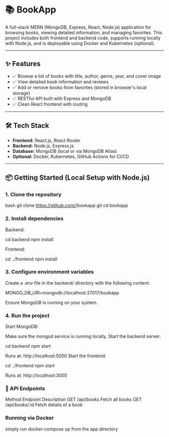 # 📚 BookApp

A full-stack MERN (MongoDB, Express, React, Node.js) application for browsing books, viewing detailed information, and managing favorites. This project includes both frontend and backend code, supports running locally with Node.js, and is deployable using Docker and Kubernetes (optional).

---

## ✨ Features

- ✅ Browse a list of books with title, author, genre, year, and cover image  
- ✅ View detailed book information and reviews  
- ✅ Add or remove books from favorites (stored in browser's local storage)  
- ✅ RESTful API built with Express and MongoDB  
- ✅ Clean React frontend with routing  

---

## 🛠️ Tech Stack

- **Frontend:** React.js, React Router  
- **Backend:** Node.js, Express.js  
- **Database:** MongoDB (local or via MongoDB Atlas)  
- **Optional:** Docker, Kubernetes, GitHub Actions for CI/CD  

---

## 📦 Getting Started (Local Setup with Node.js)

### 1. Clone the repository

bash
git clone https://github.com/<your-username>/bookapp.git
cd bookapp

### 2. Install dependencies
Backend:

cd backend
npm install

Frontend:

cd ../frontend
npm install

### 3. Configure environment variables

Create a .env file in the backend/ directory with the following content:

MONGO_DB_URI=mongodb://localhost:27017/bookapp

Ensure MongoDB is running on your system.

### 4. Run the project
Start MongoDB:

Make sure the mongod service is running locally.
Start the backend server:

cd backend
npm start

Runs at: http://localhost:5000
Start the frontend:

cd ../frontend
npm start

Runs at: http://localhost:3000

### 🧪 API Endpoints
Method	Endpoint	Description
GET	/api/books	Fetch all books
GET	/api/books/:id	Fetch details of a book

### Running via Docker
simply run docker-compose up from the app directory
